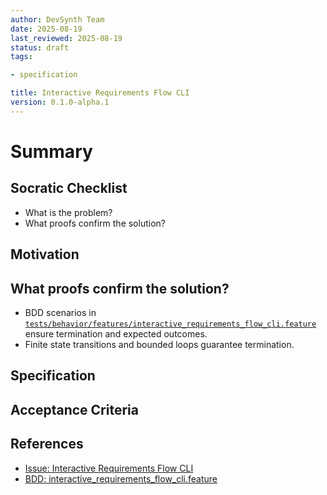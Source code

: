 ```yaml
---
author: DevSynth Team
date: 2025-08-19
last_reviewed: 2025-08-19
status: draft
tags:

- specification

title: Interactive Requirements Flow CLI
version: 0.1.0-alpha.1
---
```


<!--
Required metadata fields:
- author: document author
- date: creation date
- last_reviewed: last review date
- status: draft | review | published
- tags: search keywords
- title: short descriptive name
- version: specification version
-->

# Summary

## Socratic Checklist
- What is the problem?
- What proofs confirm the solution?

## Motivation

## What proofs confirm the solution?
- BDD scenarios in [`tests/behavior/features/interactive_requirements_flow_cli.feature`](../../tests/behavior/features/interactive_requirements_flow_cli.feature) ensure termination and expected outcomes.
- Finite state transitions and bounded loops guarantee termination.


## Specification

## Acceptance Criteria

## References

- [Issue: Interactive Requirements Flow CLI](../../issues/interactive-requirements-flow-cli.md)
- [BDD: interactive_requirements_flow_cli.feature](../../tests/behavior/features/interactive_requirements_flow_cli.feature)
